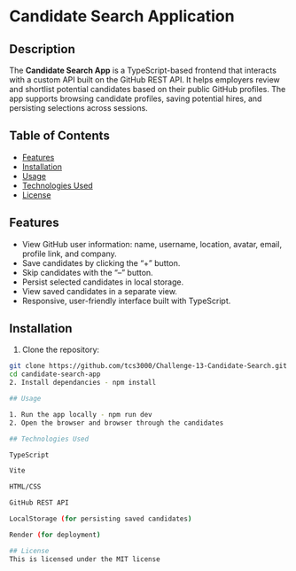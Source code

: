 # Candidate Search Application

## Description

The **Candidate Search App** is a TypeScript-based frontend that interacts with a custom API built on the GitHub REST API. It helps employers review and shortlist potential candidates based on their public GitHub profiles. The app supports browsing candidate profiles, saving potential hires, and persisting selections across sessions.

## Table of Contents

- [Features](#features)
- [Installation](#installation)
- [Usage](#usage)
- [Technologies Used](#technologies-used)
- [License](#license)

## Features

- View GitHub user information: name, username, location, avatar, email, profile link, and company.
- Save candidates by clicking the “+” button.
- Skip candidates with the “–” button.
- Persist selected candidates in local storage.
- View saved candidates in a separate view.
- Responsive, user-friendly interface built with TypeScript.

## Installation

1.  Clone the repository:
   ```bash
   git clone https://github.com/tcs3000/Challenge-13-Candidate-Search.git
   cd candidate-search-app
2. Install dependancies - npm install

## Usage

1. Run the app locally - npm run dev
2. Open the browser and browser through the candidates

## Technologies Used

  TypeScript

  Vite

  HTML/CSS

  GitHub REST API

  LocalStorage (for persisting saved candidates)

  Render (for deployment)

## License
This is licensed under the MIT license
